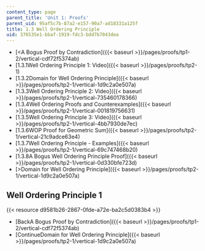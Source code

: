 ```yaml
---
content_type: page
parent_title: 'Unit 1: Proofs'
parent_uid: 95af5c7b-87a2-e157-90a7-ad18331a125f
title: 1.3 Well Ordering Principle
uid: 376535e1-bbaf-1919-fdc3-bdd7b7043dea
---
```


*   [<A Bogus Proof by Contradiction]({{< baseurl >}}/pages/proofs/tp1-2/vertical-cdf72f5374ab)
*   [1.3.1Well Ordering Principle 1: Video]({{< baseurl >}}/pages/proofs/tp2-1)
*   [1.3.2Domain for Well Ordering Principle]({{< baseurl >}}/pages/proofs/tp2-1/vertical-1d9c2a0e507a)
*   [1.3.3Well Ordering Principle 2: Video]({{< baseurl >}}/pages/proofs/tp2-1/vertical-735460178366)
*   [1.3.4Well Ordering Proofs and Counterexamples]({{< baseurl >}}/pages/proofs/tp2-1/vertical-001819756631)
*   [1.3.5Well Ordering Principle 3: Video]({{< baseurl >}}/pages/proofs/tp2-1/vertical-4bb7930de7ec)
*   [1.3.6WOP Proof for Geometric Sum]({{< baseurl >}}/pages/proofs/tp2-1/vertical-21c9adce63e4)
*   [1.3.7Well Ordering Principle - Examples]({{< baseurl >}}/pages/proofs/tp2-1/vertical-69c747468b20)
*   [1.3.8A Bogus Well Ordering Principle Proof]({{< baseurl >}}/pages/proofs/tp2-1/vertical-0d330bfe723d)
*   [\>Domain for Well Ordering Principle]({{< baseurl >}}/pages/proofs/tp2-1/vertical-1d9c2a0e507a)

Well Ordering Principle 1
-------------------------

{{< resource d9581b26-2867-0fde-a72e-ba2c5d0383b4 >}}

*   [BackA Bogus Proof by Contradiction]({{< baseurl >}}/pages/proofs/tp1-2/vertical-cdf72f5374ab)
*   [ContinueDomain for Well Ordering Principle]({{< baseurl >}}/pages/proofs/tp2-1/vertical-1d9c2a0e507a)
